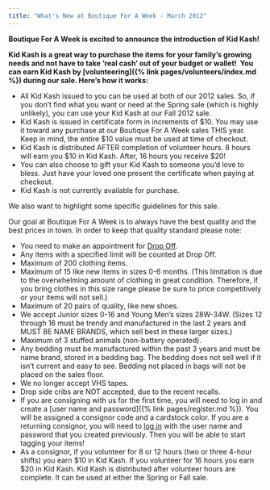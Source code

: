 ```yaml
---
title: "What's New at Boutique For A Week - March 2012"
---
```


**Boutique For A Week is excited to announce the introduction of Kid Kash!**

**Kid Kash is a great way to purchase the items for your family’s growing needs and not have to take ‘real cash’ out of your budget or wallet!  You can earn Kid Kash by [volunteering]({% link pages/volunteers/index.md %}) during our sale. Here’s how it works:**

* All Kid Kash issued to you can be used at both of our 2012 sales. So, if you don’t find what you want or need at the Spring sale (which is highly unlikely), you can use your Kid Kash at our Fall 2012 sale.
* Kid Kash is issued in certificate form in increments of $10. You may use it toward any purchase at our Boutique For A Week sales THIS year. Keep in mind, the entire $10 value must be used at time of checkout.
* Kid Kash is distributed AFTER completion of volunteer hours. 8 hours will earn you $10 in Kid Kash. After, 16 hours you receive $20!
* You can also choose to gift your Kid Kash to someone you’d love to bless. Just have your loved one present the certificate when paying at checkout.
* Kid Kash is not currently available for purchase.

We also want to highlight some specific guidelines for this sale.

Our goal at Boutique For A Week is to always have the best quality and the best prices in town. In order to keep that quality standard please note:

* You need to make an appointment for [Drop Off](http://www.mysalemanager.net/drp_start.aspx?partnercode=BFAW).
* Any items with a specified limit will be counted at Drop Off.
* Maximum of 200 clothing items.
* Maximum of 15 like new items in sizes 0-6 months. (This limitation is due to the overwhelming amount of clothing in great condition. Therefore, if you bring clothes in this size range please be sure to price competitively or your items will not sell.)
* Maximum of 20 pairs of quality, like new shoes.
* We accept Junior sizes 0-16 and Young Men’s sizes 28W-34W. (Sizes 12 through 16 must be trendy and manufactured in the last 2 years and MUST BE NAME BRANDS, which sell best in these larger sizes.)
* Maximum of 3 stuffed animals (non-battery operated).
* Any bedding must be manufactured within the past 3 years and must be name brand, stored in a bedding bag. The bedding does not sell well if it isn’t current and easy to see. Bedding not placed in bags will not be placed on the sales floor.
* We no longer accept VHS tapes.
* Drop side cribs are NOT accepted, due to the recent recalls.
* If you are consigning with us for the first time, you will need to log in and create a [user name and password]({% link pages/register.md %}). You will be assigned a consignor code and a cardstock color. If you are a returning consignor, you will need to [log in](http://www.mysalemanager.net/g_consignorlogin.aspx) with the user name and password that you created previously. Then you will be able to start tagging your items!
* As a consignor, if you volunteer for 8 or 12 hours (two or three 4-hour shifts) you earn $10 in Kid Kash. If you volunteer for 16 hours you earn $20 in Kid Kash. Kid Kash is distributed after volunteer hours are complete. It can be used at either the Spring or Fall sale.
